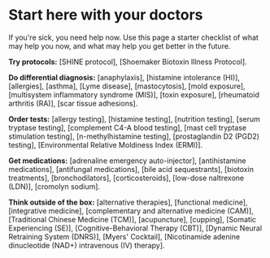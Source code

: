 # Start here with your doctors

If you're sick, you need help now. Use this page a starter checklist of what may help you now, and what may help you get better in the future.

**Try protocols:**
[SHINE protocol],
[Shoemaker Biotoxin Illness Protocol].

**Do differential diagnosis:** 
[anaphylaxis],
[histamine intolerance (HI)],
[allergies],
[asthma],
[Lyme disease],
[mastocytosis],
[mold exposure],
[multisystem inflammatory syndrome (MIS)],
[toxin exposure],
[rheumatoid arthritis (RA)],
[scar tissue adhesions].

**Order tests:** 
[allergy testing],
[histamine testing],
[nutrition testing],
[serum tryptase testing],
[complement C4-A blood testing],
[mast cell tryptase stimulation testing],
[n-methylhistamine testing],
[prostaglandin D2 (PGD2) testing],
[Environmental Relative Moldiness Index (ERMI)].

**Get medications:**
[adrenaline emergency auto-injector],
[antihistamine medications],
[antifungal medications],
[bile acid sequestrants],
[biotoxin treatments],
[bronchodilators],
[corticosteroids],
[low-dose naltrexone (LDN)],
[cromolyn sodium].

**Think outside of the box:** 
[alternative therapies],
[functional medicine],
[integrative medicine],
[complementary and alternative medicine (CAM)],
[Traditional Chinese Medicine (TCM)],
[acupuncture], 
[cupping],
[Somatic Experiencing (SE)],
[Cognitive-Behavioral Therapy (CBT)],
[Dynamic Neural Retraining System (DNRS)],
[Myers' Cocktail],
[Nicotinamide adenine dinucleotide (NAD+) intravenous (IV) therapy].
